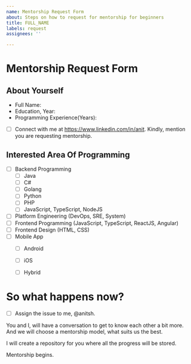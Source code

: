 ```yaml
---
name: Mentorship Request Form
about: Steps on how to request for mentorship for beginners
title: FULL_NAME
labels: request
assignees: ''

---
```


# Mentorship Request Form

## About Yourself
- Full Name: 
- Education, Year: 
- Programming Experience(Years):
- [ ] Connect with me at https://www.linkedin.com/in/anit. Kindly, mention you are requesting mentorship.

## Interested Area Of Programming
  - [ ] Backend Programming
    - [ ] Java
    - [ ] C#
    - [ ] Golang
    - [ ] Python
    - [ ] PHP
    - [ ] JavaScript, TypeScript, NodeJS 
  - [ ] Platform Engineering (DevOps, SRE, System)
  - [ ] Frontend Programming (JavaScript, TypeScript, ReactJS, Angular)
  - [ ] Frontend Design (HTML, CSS)
  - [ ] Mobile App
    - [ ] Android
    - [ ] iOS
    - [ ] Hybrid


# So what happens now?
- [ ] Assign the issue to me, @anitsh.

You and I, will have a conversation to get to know each other a bit more. And we will choose a mentorship model, what suits us the best.

I will create a repository for you where all the progress will be stored. 

Mentorship begins.

